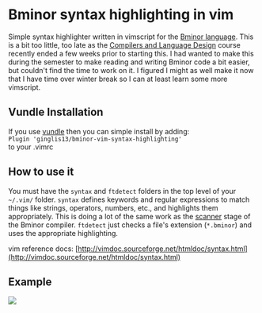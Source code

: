 # Bminor syntax highlighting in vim

Simple syntax highlighter written in vimscript for the [Bminor language](https://www3.nd.edu/~dthain/courses/cse40243/fall2019/bminor.html).
This is a bit too little, too late as the [Compilers and Language Design](https://www3.nd.edu/~dthain/compilerbook/compilerbook.pdf)
course recently ended a few weeks prior to starting this. I had wanted to make this during the semester to make reading and writing Bminor code a bit
easier, but couldn't find the time to work on it. I figured I might as well make it now that I have time over winter break
so I can at least learn some more vimscript.

## Vundle Installation

If you use [vundle](https://github.com/VundleVim/Vundle.vim) then you can simple install by adding:  
`Plugin 'ginglis13/bminor-vim-syntax-highlighting'`  
to your .vimrc

## How to use it

You must have the `syntax` and 	`ftdetect` folders in the top level of your `~/.vim/` folder. `syntax` defines keywords and regular
expressions to match things like strings, operators, numbers, etc., and highlights them appropriately. This is doing a lot of the same
work as the [scanner](https://www3.nd.edu/~dthain/compilerbook/compilerbook.pdf#chapter.3) stage of the Bminor compiler.
`ftdetect` just checks a file's extension (`*.bminor`) and uses the appropriate highlighting.

vim reference docs: [http://vimdoc.sourceforge.net/htmldoc/syntax.html](http://vimdoc.sourceforge.net/htmldoc/syntax.html)

## Example

![](https://yld.me/raw/rnK.png)
